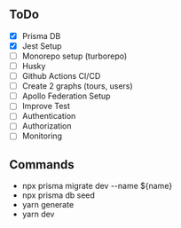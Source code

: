 ## ToDo

- [x] Prisma DB
- [x] Jest Setup
- [ ] Monorepo setup (turborepo)
- [ ] Husky
- [ ] Github Actions CI/CD
- [ ] Create 2 graphs (tours, users)
- [ ] Apollo Federation Setup
- [ ] Improve Test
- [ ] Authentication
- [ ] Authorization
- [ ] Monitoring

## Commands

- npx prisma migrate dev --name ${name}
- npx prisma db seed
- yarn generate
- yarn dev
